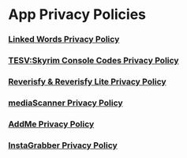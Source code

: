 # App Privacy Policies

### [Linked Words Privacy Policy](https://github.com/AwaisKing/PPs/blob/master/LinkedWords.md)

### [TESV:Skyrim Console Codes Privacy Policy](https://github.com/AwaisKing/PPs/blob/master/Skyrim.md)

### [Reverisfy & Reverisfy Lite Privacy Policy](https://github.com/AwaisKing/PPs/blob/master/Reverisfy.md)

### [mediaScanner Privacy Policy](https://github.com/AwaisKing/PPs/blob/master/mediaScanner.md)

### [AddMe Privacy Policy](https://github.com/AwaisKing/PPs/blob/master/AddMe.md)

### [InstaGrabber Privacy Policy](https://github.com/AwaisKing/PPs/blob/master/InstaGrabber.md)
